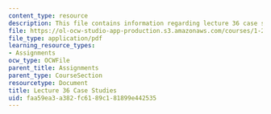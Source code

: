 ```yaml
---
content_type: resource
description: This file contains information regarding lecture 36 case studies.
file: https://ol-ocw-studio-app-production.s3.amazonaws.com/courses/1-264j-database-internet-and-systems-integration-technologies-fall-2013/faa59ea3a382fc6189c181899e442535_MIT1_264JF13_L36_case.pdf
file_type: application/pdf
learning_resource_types:
- Assignments
ocw_type: OCWFile
parent_title: Assignments
parent_type: CourseSection
resourcetype: Document
title: Lecture 36 Case Studies
uid: faa59ea3-a382-fc61-89c1-81899e442535
---
```


